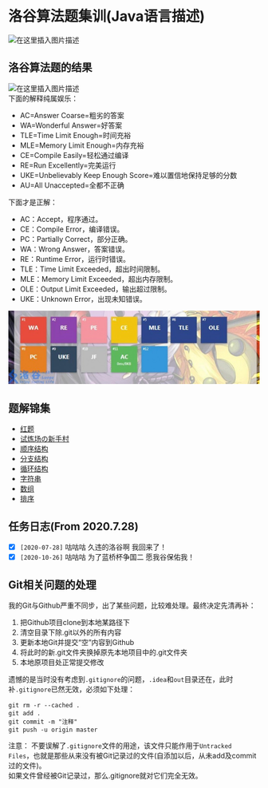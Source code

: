 # 洛谷算法题集训(Java语言描述)

![在这里插入图片描述](https://github.com/ChenYikunReal/algorithm_luogu/blob/master/images/luogu.jpg?x-oss-process=image/watermark,type_ZmFuZ3poZW5naGVpdGk,shadow_10,text_aHR0cHM6Ly9ibG9nLmNzZG4ubmV0L3dlaXhpbl80Mzg5NjMxOA==,size_16,color_FFFFFF,t_70)

## 洛谷算法题的结果
![在这里插入图片描述](https://img-blog.csdnimg.cn/2019122312234712.PNG?x-oss-process=image/watermark,type_ZmFuZ3poZW5naGVpdGk,shadow_10,text_aHR0cHM6Ly9ibG9nLmNzZG4ubmV0L3dlaXhpbl80Mzg5NjMxOA==,size_16,color_FFFFFF,t_70)
<br/>下面的解释纯属娱乐：
- AC=Answer Coarse=粗劣的答案
- WA=Wonderful Answer=好答案
- TLE=Time Limit Enough=时间充裕
- MLE=Memory Limit Enough=内存充裕
- CE=Compile Easily=轻松通过编译
- RE=Run Excellently=完美运行
- UKE=Unbelievably Keep Enough Score=难以置信地保持足够的分数
- AU=All Unaccepted=全都不正确

下面才是正解：
- AC：Accept，程序通过。
- CE：Compile Error，编译错误。
- PC：Partially Correct，部分正确。
- WA：Wrong Answer，答案错误。
- RE：Runtime Error，运行时错误。
- TLE：Time Limit Exceeded，超出时间限制。
- MLE：Memory Limit Exceeded，超出内存限制。
- OLE：Output Limit Exceeded，输出超过限制。
- UKE：Unknown Error，出现未知错误。

![](/images/result.jpg)

## 题解锦集
- [红题](https://blog.csdn.net/weixin_43896318/article/details/104156713)
- [试炼场の新手村](https://blog.csdn.net/weixin_43896318/article/details/104114493)
- [顺序结构](https://blog.csdn.net/weixin_43896318/article/details/105884399)
- [分支结构](https://blog.csdn.net/weixin_43896318/article/details/105884713)
- [循环结构](https://blog.csdn.net/weixin_43896318/article/details/105885191)
- [字符串](https://blog.csdn.net/weixin_43896318/article/details/105885512)
- [数组](https://blog.csdn.net/weixin_43896318/article/details/105885470)
- [排序](https://blog.csdn.net/weixin_43896318/article/details/105883185)


## 任务日志(From 2020.7.28)
- [x] `[2020-07-28]` 咕咕咕 久违的洛谷啊 我回来了！
- [x] `[2020-10-26]` 咕咕咕 为了蓝桥杯争国二 愿我谷保佑我！

## Git相关问题的处理
我的Git与Github严重不同步，出了某些问题，比较难处理。最终决定先清再补：
1. 把Github项目clone到本地某路径下
2. 清空目录下除.git以外的所有内容
3. 更新本地Git并提交“空”内容到Github
4. 将此时的新.git文件夹换掉原先本地项目中的.git文件夹
5. 本地原项目处正常提交修改

遗憾的是当时没有考虑到<code>.gitignore</code>的问题，<code>.idea</code>和<code>out</code>目录还在，此时补<code>.gitignore</code>已然无效，必须如下处理：
```text
git rm -r --cached .
git add .
git commit -m "注释"
git push -u origin master
```
注意：
不要误解了<code>.gitignore</code>文件的用途，该文件只能作用于<code>Untracked Files</code>，也就是那些从来没有被Git记录过的文件(自添加以后，从未add及commit过的文件)。<br/>
如果文件曾经被Git记录过，那么.gitignore就对它们完全无效。
